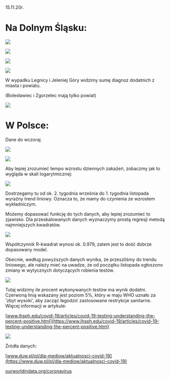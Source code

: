 15.11.20r.

# Na Dolnym Śląsku:

![](images/top10.png)

![](images/geo_2.png)

![](images/DS_WJL_cases.png)

![](images/DS_LJBZ_cases.png)

W wypadku Legnicy i Jeleniej Góry widzimy sumę diagnoz dodatnich z miasta i powiatu.

(Bolesławiec i Zgorzelec mają tylko powiat) 

![](images/DS_total_cases.png)

# W Polsce:

Dane do wczoraj.

![](images/PL_total_cases.png)


![](images/PL_new_cases.png)

Aby lepiej zrozumieć tempo wzrostu dziennych zakażeń, zobaczmy jak to wygląda w skali logarytmicznej:

![](images/PL_new_cases_log.png)

Dostrzegamy tu od ok. 2. tygodnia września do 1. tygodnia listopada wyraźny trend liniowy. Oznacza to, że mamy do czynienia ze wzrostem wykładniczym.

Możemy dopasować funkcję do tych danych, aby lepiej zrozumieć to zjawisko. Dla przeskalowanych danych wyznaczymy prostą regresji metodą najmniejszych kwadratów. 

![](images/PL_regression.png)

Współczynnik R-kwadrat wynosi ok. 0.979, zatem jest to dość dobrze dopasowany model.

Obecnie, według powyższych danych wynika, że przeszliśmy do trendu liniowego, ale należy mieć na uwadze, że od początku listopada ogłoszono zmiany w wytycznych dotyczących robienia testów. 

![](images/PL_positive.png)

Tutaj widzimy ile procent wykonywanych testów ma wynik dodatni. Czerwoną linią wskazany jest poziom 5%, który w maju WHO uznało za 'zbyt wysoki', aby zacząć łagodzić zastosowane restrykcje sanitarne. Więcej informacji w artykule: 

[www.jhsph.edu/covid-19/articles/covid-19-testing-understanding-the-percent-positive.html](https://www.jhsph.edu/covid-19/articles/covid-19-testing-understanding-the-percent-positive.html)


![](images/PL_total_deaths.png)



Źródła danych:

[www.duw.pl/pl/dla-mediow/aktualnosci-covid-19](https://www.duw.pl/pl/dla-mediow/aktualnosci-covid-19)

[ourworldindata.org/coronavirus](https://ourworldindata.org/coronavirus/country/poland?country=~POL)

